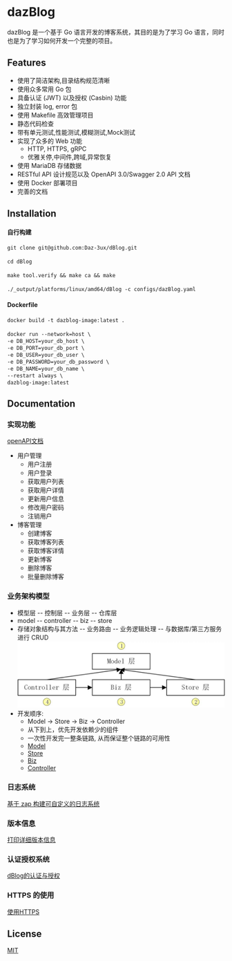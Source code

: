 # dazBlog
dazBlog 是一个基于 Go 语言开发的博客系统，其目的是为了学习 Go 语言，同时也是为了学习如何开发一个完整的项目。  

## Features
- 使用了简洁架构,目录结构规范清晰
- 使用众多常用 Go 包
- 具备认证 (JWT) 以及授权 (Casbin) 功能
- 独立封装 log, error 包
- 使用 Makefile 高效管理项目
- 静态代码检查
- 带有单元测试,性能测试,模糊测试,Mock测试
- 实现了众多的 Web 功能
  - HTTP, HTTPS, gRPC
  - 优雅关停,中间件,跨域,异常恢复
- 使用 MariaDB 存储数据
- RESTful API 设计规范以及 OpenAPI 3.0/Swagger 2.0 API 文档
- 使用 Docker 部署项目
- 完善的文档

## Installation
#### 自行构建
```shell
git clone git@github.com:Daz-3ux/dBlog.git

cd dBlog

make tool.verify && make ca && make

./_output/platforms/linux/amd64/dBlog -c configs/dazBlog.yaml
```
#### Dockerfile
```shell
docker build -t dazblog-image:latest .

docker run --network=host \
-e DB_HOST=your_db_host \
-e DB_PORT=your_db_port \
-e DB_USER=your_db_user \
-e DB_PASSWORD=your_db_password \
-e DB_NAME=your_db_name \
--restart always \
dazblog-image:latest
```

## Documentation
### 实现功能
[openAPI文档](api/openapi/openapi.yaml)
- 用户管理
  - 用户注册
  - 用户登录
  - 获取用户列表
  - 获取用户详情
  - 更新用户信息
  - 修改用户密码
  - 注销用户
- 博客管理
  - 创建博客
  - 获取博客列表
  - 获取博客详情
  - 更新博客
  - 删除博客
  - 批量删除博客

### 业务架构模型
- 模型层 -- 控制层 -- 业务层 -- 仓库层
- model -- controller -- biz -- store
- 存储对象结构与其方法 -- 业务路由 -- 业务逻辑处理 -- 与数据库/第三方服务进行 CRUD
![架构图](./internal/resource/arch)
- 开发顺序:
  - Model -> Store -> Biz -> Controller
  - 从下到上，优先开发依赖少的组件
  - 一次性开发完一整条链路, 从而保证整个链路的可用性
  - [Model](./internal/pkg/model/README.md)
  - [Store](./internal/dazBlog/store/README.md)
  - [Biz](./internal/dazBlog/biz/README.md)
  - [Controller](./internal/dazBlog/controller/README.md)

### 日志系统
[基于 zap 构建可自定义的日志系统](./internal/pkg/log/README.md)

### 版本信息
[打印详细版本信息](./pkg/version/README.md)

### 认证授权系统
[dBlog的认证与授权](./docs/devel/zh-CN/conversions/auth.md)

### HTTPS 的使用
[使用HTTPS](./docs/devel/zh-CN/conversions/https.md)

## License
[MIT](https://choosealicense.com/licenses/mit/)